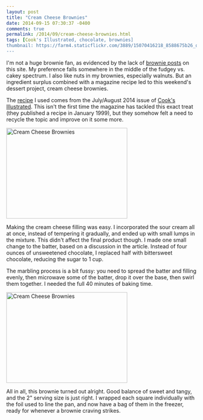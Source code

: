 ```yaml
---
layout: post
title: "Cream Cheese Brownies"
date: 2014-09-15 07:30:37 -0400
comments: true
permalink: /2014/09/cream-cheese-brownies.html
tags: [Cook's Illustrated, chocolate, brownies]
thumbnail: https://farm4.staticflickr.com/3889/15070416218_8588675b26_q.jpg
---
```


I'm not a huge brownie fan, as evidenced by the lack of [brownie
posts](/tag/brownies) on this site. My preference falls somewhere in the middle of
the fudgey vs. cakey spectrum. I also like nuts in my brownies,
especially walnuts. But an ingredient surplus combined
with a magazine recipe led to this weekend's dessert project, cream
cheese brownies.

The [recipe](http://heatherhomemade.com/2014/06/cream-cheese-brownies/)
I used comes from the July/August 2014 issue of 
[Cook's Illustrated](/tag/cook%27s-illustrated/). This isn't
the first time the magazine has tackled this exact treat (they published
a recipe in January 1999), but they somehow felt a need to recycle the topic and
improve on it some more.

<a href="https://www.flickr.com/photos/gnuf/15070286040" title="Cream
Cheese Brownies by Eric Fung, on Flickr"><img
src="https://farm4.staticflickr.com/3905/15070286040_5b6c089a63_n.jpg"
width="320" height="240" alt="Cream Cheese Brownies"></a>

Making the cream cheese filling was easy. I incorporated the sour cream
all at once, instead of tempering it gradually, and ended up with small
lumps in the mixture. This didn't affect the final product though. I
made one small change to the batter, based on a discussion in the article. 
Instead of four ounces of unsweetened chocolate, I replaced half with
bittersweet chocolate, reducing the sugar to 1 cup.

The marbling process is a bit fussy: you need to spread the batter and
filling evenly, then microwave some of the batter, drop it over the
base, then swirl them together. I needed the full 40 minutes of baking
time.

<a href="https://www.flickr.com/photos/gnuf/15070416218" title="Cream
Cheese Brownies by Eric Fung, on Flickr"><img
src="https://farm4.staticflickr.com/3889/15070416218_8588675b26_n.jpg"
width="320" height="240" alt="Cream Cheese Brownies"></a>

All in all, this brownie turned out alright. Good balance of sweet and
tangy, and the 2" serving size is just right. I wrapped each square
individually with the foil used to line the pan, and now have a bag of 
them in the freezer, ready for whenever a brownie craving strikes.
